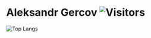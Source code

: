 # Aleksandr Gercov ![Visitors](https://visitor-badge.glitch.me/badge?page_id=Gercov) 
![Top Langs](https://github-readme-stats.vercel.app/api/top-langs/?username=Gercov&count_private=false&langs_count=7&layout=compact)

<!--
**
![Gercov GitHub Stats](https://github-readme-stats.vercel.app/api?username=Gercov&count_private=true&hide=contribs&show_icons=true&theme=default&layout=compact&bg_color=RED)
-->
